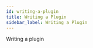 ```yaml
---
id: writing-a-plugin
title: Writing a Plugin
sidebar_label: Writing a Plugin
---
```


Writing a plugin
